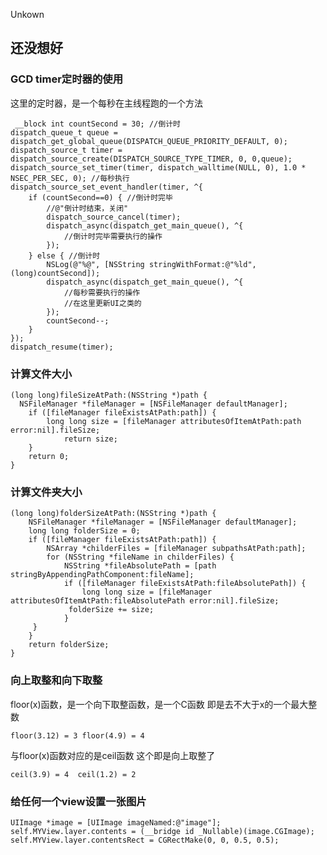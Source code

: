 Unkown
## 还没想好


### GCD timer定时器的使用
这里的定时器，是一个每秒在主线程跑的一个方法



	 __block int countSecond = 30; //倒计时
	dispatch_queue_t queue = dispatch_get_global_queue(DISPATCH_QUEUE_PRIORITY_DEFAULT, 0);
	dispatch_source_t timer = dispatch_source_create(DISPATCH_SOURCE_TYPE_TIMER, 0, 0,queue);
	dispatch_source_set_timer(timer, dispatch_walltime(NULL, 0), 1.0 * NSEC_PER_SEC, 0); //每秒执行
	dispatch_source_set_event_handler(timer, ^{
	    if (countSecond==0) { //倒计时完毕
	        //@"倒计时结束，关闭"
	        dispatch_source_cancel(timer);
	        dispatch_async(dispatch_get_main_queue(), ^{
	            //倒计时完毕需要执行的操作
	        });
	    } else { //倒计时
	        NSLog(@"%@", [NSString stringWithFormat:@"%ld",(long)countSecond]);
	        dispatch_async(dispatch_get_main_queue(), ^{
	            //每秒需要执行的操作
	            //在这里更新UI之类的
	        });
	        countSecond--;
	    }
	});
	dispatch_resume(timer);
### 计算文件大小

	(long long)fileSizeAtPath:(NSString *)path {
	  NSFileManager *fileManager = [NSFileManager defaultManager];
		if ([fileManager fileExistsAtPath:path]) {
			long long size = [fileManager attributesOfItemAtPath:path error:nil].fileSize;
	    		return size;
		}
		return 0;
	}
### 计算文件夹大小

	(long long)folderSizeAtPath:(NSString *)path {
		NSFileManager *fileManager = [NSFileManager defaultManager];
		long long folderSize = 0;
		if ([fileManager fileExistsAtPath:path]) {
	    	NSArray *childerFiles = [fileManager subpathsAtPath:path];
	    	for (NSString *fileName in childerFiles) {
	       		NSString *fileAbsolutePath = [path stringByAppendingPathComponent:fileName];
	        	if ([fileManager fileExistsAtPath:fileAbsolutePath]) {
	            	long long size = [fileManager attributesOfItemAtPath:fileAbsolutePath error:nil].fileSize;
	           	 folderSize += size;
	        	}
	   	 }
		}
		return folderSize;
	}
### 向上取整和向下取整

floor(x)函数，是一个向下取整函数，是一个C函数 即是去不大于x的一个最大整数

	floor(3.12) = 3 floor(4.9) = 4

与floor(x)函数对应的是ceil函数
这个即是向上取整了

	ceil(3.9) = 4  ceil(1.2) = 2
	
### 给任何一个view设置一张图片

	UIImage *image = [UIImage imageNamed:@"image"];
	self.MYView.layer.contents = (__bridge id _Nullable)(image.CGImage);
	self.MYView.layer.contentsRect = CGRectMake(0, 0, 0.5, 0.5);

